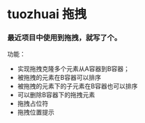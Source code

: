 # tuozhuai 拖拽
### 最近项目中使用到拖拽，就写了个。

功能：

* 实现拖拽克隆多个元素从A容器到B容器；
* 被拖拽的元素在B容器可以排序
* 被拖拽的元素下的子元素在B容器也可以排序
* 可以删除B容器下的拖拽元素
* 拖拽占位符
* 拖拽位置提示
